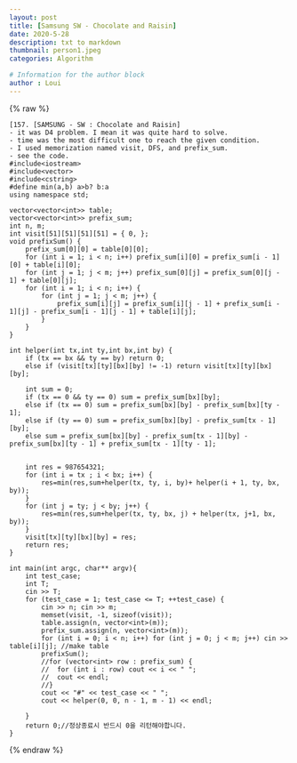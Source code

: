 ```yaml
---
layout: post
title: [Samsung SW - Chocolate and Raisin]
date: 2020-5-28
description: txt to markdown
thumbnail: person1.jpeg
categories: Algorithm

# Information for the author block
author : Loui
---
```


{% raw %}

	﻿[157. [SAMSUNG - SW : Chocolate and Raisin]
	- it was D4 problem. I mean it was quite hard to solve.
	- time was the most difficult one to reach the given condition.
	- I used memorization named visit, DFS, and prefix_sum.
	- see the code.
	#include<iostream>
	#include<vector>
	#include<cstring>
	#define min(a,b) a>b? b:a
	using namespace std;
	
	vector<vector<int>> table;
	vector<vector<int>> prefix_sum;
	int n, m;
	int visit[51][51][51][51] = { 0, };
	void prefixSum() {
		prefix_sum[0][0] = table[0][0];
		for (int i = 1; i < n; i++) prefix_sum[i][0] = prefix_sum[i - 1][0] + table[i][0];
		for (int j = 1; j < m; j++) prefix_sum[0][j] = prefix_sum[0][j - 1] + table[0][j];
		for (int i = 1; i < n; i++) {
			for (int j = 1; j < m; j++) {
				prefix_sum[i][j] = prefix_sum[i][j - 1] + prefix_sum[i - 1][j] - prefix_sum[i - 1][j - 1] + table[i][j];
			}
		}
	}
	
	int helper(int tx,int ty,int bx,int by) {
		if (tx == bx && ty == by) return 0;
		else if (visit[tx][ty][bx][by] != -1) return visit[tx][ty][bx][by];
	
		int sum = 0;
		if (tx == 0 && ty == 0) sum = prefix_sum[bx][by];
		else if (tx == 0) sum = prefix_sum[bx][by] - prefix_sum[bx][ty - 1];
		else if (ty == 0) sum = prefix_sum[bx][by] - prefix_sum[tx - 1][by];
		else sum = prefix_sum[bx][by] - prefix_sum[tx - 1][by] - prefix_sum[bx][ty - 1] + prefix_sum[tx - 1][ty - 1];
		
		
		int res = 987654321;
		for (int i = tx ; i < bx; i++) {
			res=min(res,sum+helper(tx, ty, i, by)+ helper(i + 1, ty, bx, by));
		}
		for (int j = ty; j < by; j++) {
			res=min(res,sum+helper(tx, ty, bx, j) + helper(tx, j+1, bx, by));
		}
		visit[tx][ty][bx][by] = res;
		return res;
	}
	
	int main(int argc, char** argv){
		int test_case;
		int T;
		cin >> T;
		for (test_case = 1; test_case <= T; ++test_case) {
			cin >> n; cin >> m;
			memset(visit, -1, sizeof(visit));
			table.assign(n, vector<int>(m));
			prefix_sum.assign(n, vector<int>(m));
			for (int i = 0; i < n; i++) for (int j = 0; j < m; j++) cin >> table[i][j]; //make table
			prefixSum();
			//for (vector<int> row : prefix_sum) {
			//	for (int i : row) cout << i << " ";
			//	cout << endl;
			//}
			cout << "#" << test_case << " ";
			cout << helper(0, 0, n - 1, m - 1) << endl;
			
		}
		return 0;//정상종료시 반드시 0을 리턴해야합니다.
	}
	
	
{% endraw %}
